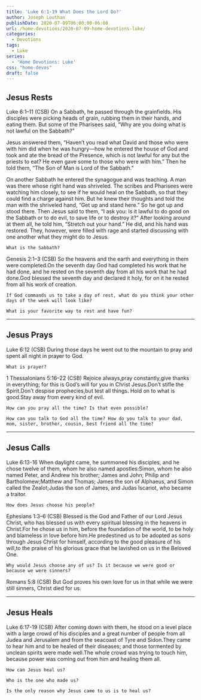 ```yaml
---
title: 'Luke 6:1-19 What Does the Lord Do?'
author: Joseph Louthan
publishDate: 2020-07-09T06:00:00-06:00
url: /home-devotions/2020-07-09-home-devotions-luke/
categories:
  - Devotions
tags:
  - Luke
series:
  - 'Home Devotions: Luke'
css: "home-devos"
draft: false
---
```


## Jesus Rests

Luke 6:1–11 (CSB) On a Sabbath, he passed through the grainfields. His disciples were picking heads of grain, rubbing them in their hands, and eating them. But some of the Pharisees said, “Why are you doing what is not lawful on the Sabbath?”

Jesus answered them, “Haven’t you read what David and those who were with him did when he was hungry—how he entered the house of God and took and ate the bread of the Presence, which is not lawful for any but the priests to eat? He even gave some to those who were with him.” Then he told them, “The Son of Man is Lord of the Sabbath.”

On another Sabbath he entered the synagogue and was teaching. A man was there whose right hand was shriveled. The scribes and Pharisees were watching him closely, to see if he would heal on the Sabbath, so that they could find a charge against him. But he knew their thoughts and told the man with the shriveled hand, “Get up and stand here.” So he got up and stood there. Then Jesus said to them, “I ask you: Is it lawful to do good on the Sabbath or to do evil, to save life or to destroy it?” After looking around at them all, he told him, “Stretch out your hand.” He did, and his hand was restored. They, however, were filled with rage and started discussing with one another what they might do to Jesus.

```text
What is the Sabbath?
```

Genesis 2:1–3 (CSB) So the heavens and the earth and everything in them were completed.On the seventh day God had completed his work that he had done, and he rested on the seventh day from all his work that he had done.God blessed the seventh day and declared it holy, for on it he rested from all his work of creation.

```text
If God commands us to take a day of rest, what do you think your other days of the week will look like?

What is your favorite way to rest and have fun?
```

------

## Jesus Prays

Luke 6:12 (CSB) During those days he went out to the mountain to pray and spent all night in prayer to God.

```text
What is prayer?
```

1 Thessalonians 5:16–22 (CSB) Rejoice always,pray constantly,give thanks in everything; for this is God’s will for you in Christ Jesus.Don’t stifle the Spirit.Don’t despise prophecies,but test all things. Hold on to what is good.Stay away from every kind of evil.

```text
How can you pray all the time? Is that even possible?

How can you talk to God all the time? How do you talk to your dad, mom, sister, brother, cousin, best friend all the time?
```

------

## Jesus Calls

Luke 6:13-16 When daylight came, he summoned his disciples, and he chose twelve of them, whom he also named apostles:Simon, whom he also named Peter, and Andrew his brother; James and John; Philip and Bartholomew;Matthew and Thomas; James the son of Alphaeus, and Simon called the Zealot;Judas the son of James, and Judas Iscariot, who became a traitor.

```text
How does Jesus choose his people?
```

Ephesians 1:3–6 (CSB) Blessed is the God and Father of our Lord Jesus Christ, who has blessed us with every spiritual blessing in the heavens in Christ.For he chose us in him, before the foundation of the world, to be holy and blameless in love before him.He predestined us to be adopted as sons through Jesus Christ for himself, according to the good pleasure of his will,to the praise of his glorious grace that he lavished on us in the Beloved One.

```text
Why would Jesus choose any of us? Is it because we were good or because we were sinners?
```

Romans 5:8 (CSB) But God proves his own love for us in that while we were still sinners, Christ died for us.

------

## Jesus Heals

Luke 6:17-19 (CSB) After coming down with them, he stood on a level place with a large crowd of his disciples and a great number of people from all Judea and Jerusalem and from the seacoast of Tyre and Sidon.They came to hear him and to be healed of their diseases; and those tormented by unclean spirits were made well.The whole crowd was trying to touch him, because power was coming out from him and healing them all.

```text
How can Jesus heal us?

Who is the one who made us?

Is the only reason why Jesus came to us is to heal us?
```
